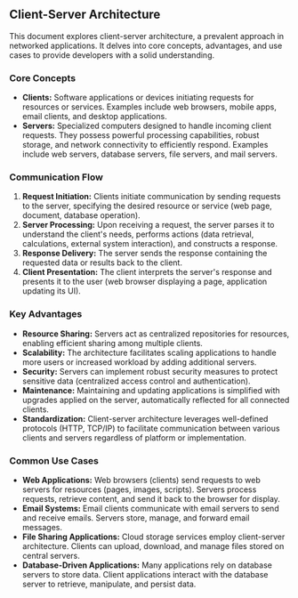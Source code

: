 ## Client-Server Architecture

This document explores client-server architecture, a prevalent approach in networked applications. It delves into core concepts, advantages, and use cases to provide developers with a solid understanding.

### Core Concepts

* **Clients:** Software applications or devices initiating requests for resources or services. Examples include web browsers, mobile apps, email clients, and desktop applications.
* **Servers:** Specialized computers designed to handle incoming client requests. They possess powerful processing capabilities, robust storage, and network connectivity to efficiently respond. Examples include web servers, database servers, file servers, and mail servers.

### Communication Flow

1. **Request Initiation:** Clients initiate communication by sending requests to the server, specifying the desired resource or service (web page, document, database operation).
2. **Server Processing:** Upon receiving a request, the server parses it to understand the client's needs, performs actions (data retrieval, calculations, external system interaction), and constructs a response.
3. **Response Delivery:** The server sends the response containing the requested data or results back to the client.
4. **Client Presentation:** The client interprets the server's response and presents it to the user (web browser displaying a page, application updating its UI).

### Key Advantages

* **Resource Sharing:** Servers act as centralized repositories for resources, enabling efficient sharing among multiple clients.
* **Scalability:** The architecture facilitates scaling applications to handle more users or increased workload by adding additional servers.
* **Security:** Servers can implement robust security measures to protect sensitive data (centralized access control and authentication).
* **Maintenance:** Maintaining and updating applications is simplified with upgrades applied on the server, automatically reflected for all connected clients.
* **Standardization:** Client-server architecture leverages well-defined protocols (HTTP, TCP/IP) to facilitate communication between various clients and servers regardless of platform or implementation.

### Common Use Cases

* **Web Applications:** Web browsers (clients) send requests to web servers for resources (pages, images, scripts). Servers process requests, retrieve content, and send it back to the browser for display.
* **Email Systems:** Email clients communicate with email servers to send and receive emails. Servers store, manage, and forward email messages.
* **File Sharing Applications:** Cloud storage services employ client-server architecture. Clients can upload, download, and manage files stored on central servers.
* **Database-Driven Applications:** Many applications rely on database servers to store data. Client applications interact with the database server to retrieve, manipulate, and persist data.
